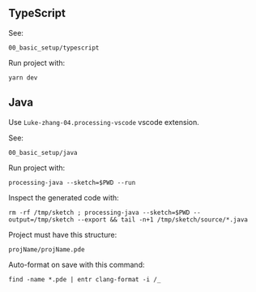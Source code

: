 ## TypeScript

See:

    00_basic_setup/typescript

Run project with:

    yarn dev

## Java

Use `Luke-zhang-04.processing-vscode` vscode extension.

See:

    00_basic_setup/java

Run project with:

    processing-java --sketch=$PWD --run

Inspect the generated code with:

    rm -rf /tmp/sketch ; processing-java --sketch=$PWD --output=/tmp/sketch --export && tail -n+1 /tmp/sketch/source/*.java

Project must have this structure:

    projName/projName.pde

Auto-format on save with this command:

    find -name *.pde | entr clang-format -i /_
